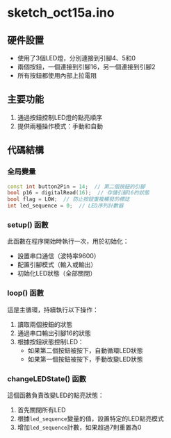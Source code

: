 # sketch_oct15a.ino 
## 硬件設置

- 使用了3個LED燈，分別連接到引腳4、5和0
- 兩個按鈕，一個連接到引腳16，另一個連接到引腳2
- 所有按鈕都使用內部上拉電阻

## 主要功能

1. 通過按鈕控制LED燈的點亮順序
2. 提供兩種操作模式：手動和自動

## 代碼結構

### 全局變量

```cpp
const int button2Pin = 14;  // 第二個按鈕的引腳
bool p16 = digitalRead(16);  // 存儲引腳16的狀態
bool flag = LOW;  // 防止按鈕重複觸發的標誌
int led_sequence = 0;  // LED序列計數器
```

### setup() 函數

此函數在程序開始時執行一次，用於初始化：

- 設置串口通信（波特率9600）
- 配置引腳模式（輸入或輸出）
- 初始化LED狀態（全部關閉）

### loop() 函數

這是主循環，持續執行以下操作：

1. 讀取兩個按鈕的狀態
2. 通過串口輸出引腳16的狀態
3. 根據按鈕狀態控制LED：
   - 如果第二個按鈕被按下，自動循環LED狀態
   - 如果第一個按鈕被按下，手動改變LED狀態

### changeLEDState() 函數

這個函數負責改變LED的點亮狀態：

1. 首先關閉所有LED
2. 根據`led_sequence`變量的值，設置特定的LED點亮模式
3. 增加`led_sequence`計數，如果超過7則重置為0

